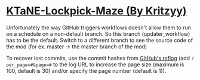 # [KTaNE-Lockpick-Maze (By Kritzyy)](https://github.com/Kritzyy/KTaNE-Lockpick-Maze)

Unfortunately the way GitHub triggers workflows doesn't allow them to run on a schedule on a non-default branch. So this branch (updater_workflow) has to be the default. Switch to a different branch to see the source code of the mod (for ex. master -> the master branch of the mod)

To recover lost commits, use the commit hashes from [GitHub's reflog](https://api.github.com/repos/KtaneModules/KTaNE-Lockpick-Maze-Kritzyy/events) (add `?per_page=#&page=#` to the log URL to increase the page size (maximum is 100, default is 30) and/or specify the page number (default is 1)).
